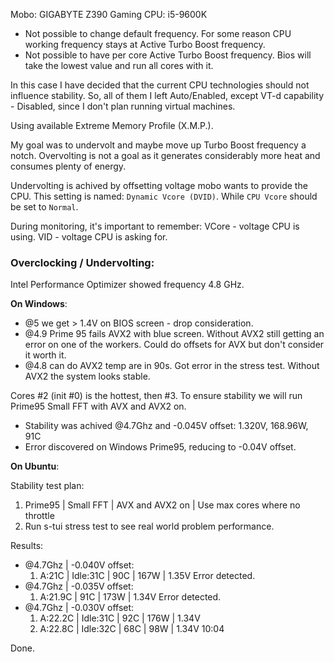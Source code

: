 Mobo: GIGABYTE Z390 Gaming 
CPU: i5-9600K

* Not possible to change default frequency. For some reason CPU working frequency
    stays at Active Turbo Boost frequency.
* Not possible to have per core Active Turbo Boost frequency. 
    Bios will take the lowest value and run all cores with it.

In this case I have decided that the current CPU technologies should not influence 
stability. So, all of them I left Auto/Enabled, except VT-d capability - Disabled,
since I don't plan running virtual machines.

Using available Extreme Memory Profile (X.M.P.).

My goal was to undervolt and maybe move up Turbo Boost frequency a notch. 
Overvolting is not a goal as it generates considerably more heat and consumes plenty of energy. 

Undervolting is achived by offsetting voltage mobo wants to provide the CPU.
This setting is named: `Dynamic Vcore (DVID)`. While `CPU Vcore` should be set to `Normal`.

During monitoring, it's important to remember:
VCore - voltage CPU is using.
VID - voltage CPU is asking for.

### Overclocking / Undervolting:

Intel Performance Optimizer showed frequency 4.8 GHz.

**On Windows**:
* @5 we get > 1.4V on BIOS screen - drop consideration.  
* @4.9 Prime 95 fails AVX2 with blue screen. 
    Without AVX2 still getting an error on one of the workers.
    Could do offsets for AVX but don't consider it worth it.
* @4.8 can do AVX2 temp are in 90s. 
    Got error in the stress test. Without AVX2 the system looks stable.

Cores #2 (init #0) is the hottest, then #3.
To ensure stability we will run Prime95 Small FFT with AVX and AVX2 on.

* Stability was achived @4.7Ghz and -0.045V offset: 1.320V, 168.96W, 91C
* Error discovered on Windows Prime95, reducing to -0.04V offset.

**On Ubuntu**:

Stability test plan:
1. Prime95 | Small FFT | AVX and AVX2 on | Use max cores where no throttle
2. Run s-tui stress test to see real world problem performance.

Results:
* @4.7Ghz | -0.040V offset: 
  1. A:21C | Idle:31C | 90C | 167W | 1.35V
  Error detected.
* @4.7Ghz | -0.035V offset: 
  1. A:21.9C | 91C  | 173W | 1.34V
  Error detected.
* @4.7Ghz | -0.030V offset: 
  1. A:22.2C | Idle:31C | 92C | 176W | 1.34V
  2. A:22.8C | Idle:32C | 68C | 98W | 1.34V  10:04

Done.